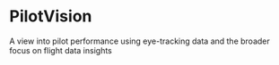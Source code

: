 # PilotVision
A view into pilot performance using eye-tracking data and the broader focus on flight data insights
